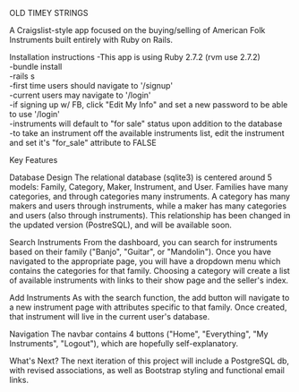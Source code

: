 OLD TIMEY STRINGS

A Craigslist-style app focused on the buying/selling of American Folk Instruments built entirely with Ruby on Rails.

Installation instructions
-This app is using Ruby 2.7.2 (rvm use 2.7.2)  
-bundle install  
-rails s  
-first time users should navigate to '/signup'  
-current users may navigate to '/login'  
-if signing up w/ FB, click "Edit My Info" and set a new password to be able to use '/login'   
-instruments will default to "for sale" status upon addition to the database  
-to take an instrument off the available instruments list, edit the instrument and set it's "for_sale" attribute to FALSE

Key Features

Database Design
The relational database (sqlite3) is centered around 5 models:  Family, Category, Maker, Instrument, and User.  Families have many categories, and through categories many instruments.  A category has many makers and users through instruments, while a maker has many categories and users (also through instruments).  This relationship has been changed in the updated version (PostreSQL), and will be available soon.

Search Instruments
From the dashboard, you can search for instruments based on their family ("Banjo", "Guitar", or "Mandolin").  Once you have navigated to the appropriate page, you will have a dropdown menu which contains the categories for that family.  Choosing a category will create a list of available instruments with links to their show page and the seller's index.

Add Instruments
As with the search function, the add button will navigate to a new instrument page with attributes specific to that family.  Once created, that instrument will live in the current user's database.

Navigation
The navbar contains 4 buttons ("Home", "Everything", "My Instruments", "Logout"), which are hopefully self-explanatory.  

What's Next?
The next iteration of this project will include a PostgreSQL db, with revised associations, as well as Bootstrap styling and functional email links.

